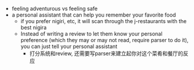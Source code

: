- feeling adventurous vs feeling safe
- a personal assistant that can help you remember your favorite food
  - if you prefer nigiri, etc, it will scan through the j-restaurants with the best nigira
  - Instead of writing a review to let them know your personal preference (which they may or may not read, require parser to do it), you can just tell your personal assistant
    - 打分系统和review, 还需要写parser来建立起你对这个菜肴和餐厅的反应